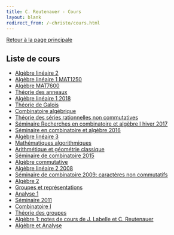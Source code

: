 ```yaml
---
title: C. Reutenauer - Cours
layout: blank
redirect_from: /~christo/cours.html
---
```


[Retour à la page principale](index.html)

## Liste de cours

<ul>
    <li><a href="Algebre_lineaire_2">Algèbre linéaire 2</a>
    <li><a href="Algèbre_linéaire_1">Algèbre linéaire 1 MAT1250</a>
    <li><a href="Algèbre">Algèbre MAT7600</a>
    <li><a href="Théorie des anneaux">Théorie des anneaux</a> 
    <li><a href="Algèbre linéaire 1 2018">Algèbre linéaire 1 2018</a>
    <li><a href="Theorie de Galois">Théorie de Galois</a>
    <li><a href="Combinatoire algébrique">Combinatoire algébrique</a>
    <li><a href="Séries rationnelles">Théorie des séries rationnelles non commutatives</a>
    <li><a href="Seminaire Recherches en combinatoire et algebre I hiver 2017">
        Séminaire Recherches en combinatoire et algèbre I hiver 2017</a>
    <li><a href="Seminaire_en_combinatoire_et_algèbre">Séminaire en combinatoire 
        et algèbre 2016</a>
    <li><a href="Algèbre linéaire 3">Algèbre linéaire 3</a>
    <li><a href="Mathematiques algorithmiques">
        Mathématiques algorithmiques</a>
    <li><a href="Arithmetique_et_geometrie_classique">
        Arithmétique et géométrie classique</a>
    <li><a href="Séminaire2015">Séminaire de combinatoire 2015</a>
    <li><a href="Algèbre commutative">Algèbre commutative</a>
    <li><a href="Algebre_lineaire_2_2008">Algèbre linéaire 2 2008</a>
    <li><a href="Seminaire_de_combinatoire">Séminaire de combinatoire 2009: caractères non commutatifs</a>
    <li><a href="Algebre_2">Algèbre 2</a>
    <li><a href="Groupes_et_representations">Groupes et représentations</a>
    <li><a href="Analyse_1">Analyse 1</a>
    <li><a href="Seminaire2011">Séminaire 2011</a>
    <li><a href="Combinatoire1">Combinatoire I</a>
    <li><a href="Theorie des groupes">Théorie des groupes</a>
    <li><a href="Algèbre 1">Algèbre 1: notes de cours de J. Labelle et C. Reutenauer</a>
    <li><a href="Algèbre et Analyse">Algèbre et Analyse</a>
</ul>

